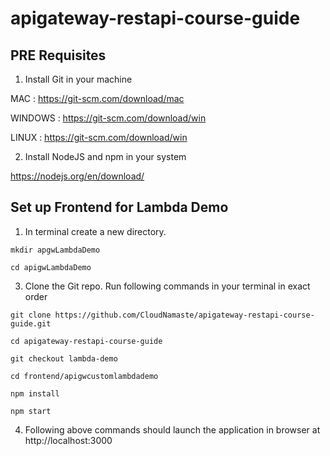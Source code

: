 # apigateway-restapi-course-guide


## PRE Requisites
1. Install Git in your machine 

  MAC     : https://git-scm.com/download/mac

  WINDOWS : https://git-scm.com/download/win

  LINUX   : https://git-scm.com/download/win

2. Install NodeJS and npm in your system

https://nodejs.org/en/download/


## Set up Frontend for Lambda Demo

1. In terminal create a new directory.
```
mkdir apgwLambdaDemo

cd apigwLambdaDemo

```

3. Clone the Git repo. Run following commands in your terminal in exact order

```
git clone https://github.com/CloudNamaste/apigateway-restapi-course-guide.git

cd apigateway-restapi-course-guide

git checkout lambda-demo

cd frontend/apigwcustomlambdademo

npm install

npm start

```

4. Following above commands should launch the application in browser at http://localhost:3000

